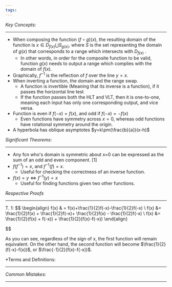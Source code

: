 ```yaml
---
tags:
---
```

*Key Concepts:*
___
- When composing the function $(f\circ g)(x)$, the resulting domain of the function is $x\in D_{f(x)}\bigcup S_{g(x)}$, where $S$ is the set representing the domain of $g(x)$ that corresponds to a range which intersects with $D_{f(x)}$ .
	- In other words, in order for the composite function to be valid, function $g(x)$ needs to output a range which complies with the domain of $f(x)$. 
- Graphically, $f^{-1}$ is the reflection of $f$ over the line $y = x$.
- When inverting a function, the domain and the range swap.
	- A function is invertible (Meaning that its inverse is a function), if it passes the horizontal line test
	- If the function passes both the HLT and VLT, then it is one-to-one, meaning each input has only one corresponding output, and vice versa. 
- Function is even if $f(-x) = f(x)$, and odd if $f(-x) = -f(x)$
	- Even functions have symmetry across $x = 0$, whereas odd functions have rotational symmetry around the origin.
- A hyperbola has oblique asymptotes $y=k\pm(\frac{b}{a})(x-h)$ 

*Significant Theorems:*
___
- Any fcn who's domain is symmetric about x=0 can be expressed as the sum of an odd and even component. [1]
- $f(f^{-1}) = x$, and $f^{-1}(f) = x$. 
	- Useful for checking the correctness of an inverse function.
- $f(x) = y \iff f^{-1}(y) = x$
	- Useful for finding functions given two other functions.

*Respective Proofs*
___

T. 1:
$$
\begin{align}
f(x) & = f(x)+\frac{1}{2}f(-x)-\frac{1}{2}f(-x)
\\
f(x) &= \frac{1}{2}f(x) + \frac{1}{2}f(-x)+ \frac{1}{2}f(x) - \frac{1}{2}f(-x)
\\
f(x) &= \frac{1}{2}(f(x) + f(-x)) + \frac{1}{2}(f(x)-f(-x))
\end{align}

$$

As you can see, regardless of the sign of x, the first function will remain equivalent. On the other hand, the second function will become $\frac{1}{2}(f(-x)-f(x))$, or $\frac{-1}{2}(f(x)-f(-x))$.

*Terms and Definitions:
___

*Common Mistakes:*
___
